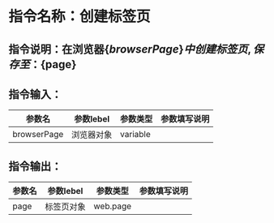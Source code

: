 # 指令名称：创建标签页
## 指令说明：在浏览器$\{browserPage\}中创建标签页,保存至：$\{page\}
## 指令输入：

 | 参数名 | 参数lebel | 参数类型 | 参数填写说明 | 
 | ------------- | ------------- | ------------- | ------------- |
 | browserPage | 浏览器对象 | variable |  |


## 指令输出：

 | 参数名 | 参数lebel | 参数类型 | 参数填写说明 | 
 | ------------- | ------------- | ------------- | ------------- |
 | page | 标签页对象 | web.page |  |

	